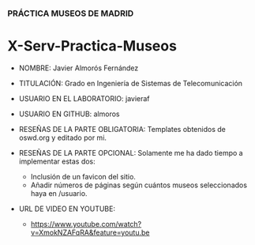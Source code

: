 ### PRÁCTICA MUSEOS DE MADRID ###

# X-Serv-Practica-Museos #

 * NOMBRE: Javier Almorós Fernández

 * TITULACIÓN: Grado en Ingeniería de Sistemas de Telecomunicación

 * USUARIO EN EL LABORATORIO: javieraf

 * USUARIO EN GITHUB: almoros

 * RESEÑAS DE LA PARTE OBLIGATORIA: Templates obtenidos de oswd.org y editado por mi.

 * RESEÑAS DE LA PARTE OPCIONAL: Solamente me ha dado tiempo a implementar estas dos:
    - Inclusión de un favicon del sitio.
    - Añadir números de páginas según cuántos museos seleccionados haya en /usuario.

* URL DE VIDEO EN YOUTUBE:
    - https://www.youtube.com/watch?v=XmokNZAFqRA&feature=youtu.be
